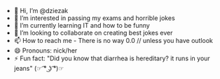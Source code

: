 - 👋 Hi, I’m @dziezak
- 👀 I’m interested in passing my exams and horrible jokes
- 🌱 I’m currently learning IT and how to be funny 
- 💞️ I’m looking to collaborate on creating best jokes ever 
- 📫 How to reach me - There is no way 0.0 // unless you have outlook
- 😄 Pronouns: nick/her
- ⚡ Fun fact: 
"Did you know that diarrhea is hereditary?
it runs in your jeans" (☞ ͡° ͜ʖ ͡°)☞

<!---
dziezak/dziezak is a ✨ special ✨ repository because its `README.md` (this file) appears on your GitHub profile.
You can click the Preview link to take a look at your changes.
--->
